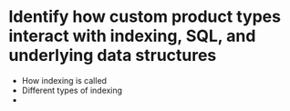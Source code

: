 # Identify how custom product types interact with indexing, SQL, and underlying data structures

- How indexing is called
- Different types of indexing
- 
